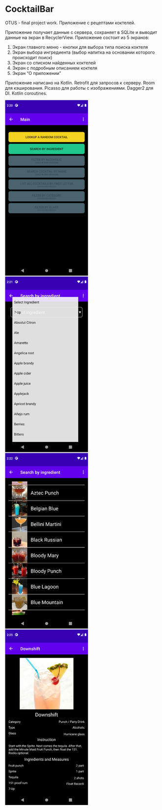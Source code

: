 # CocktailBar
OTUS - final project work. Приложение с рецептами коктелей.

Приложение получает данные с сервера, сохраняет в SQLite и выводит данные на экран в RecyclerView. Приложение состоит из 5 экранов:

1) Экран главного меню - кнопки для выбора типа поиска коктеля
2) Экран выбора ингредиента (выбор напитка на основании которого происходит поиск)
3) Экран со списком найденных коктелей
4) Экран с подробным описанием коктеля
5) Экран “О приложении”

Приложение написано на Kotlin. Retrofit для запросов к серверу. Room для кэширования. Picasso для работы с изображениями. Dagger2 для DI. 
Kotlin coroutines.

<img src="https://github.com/DeveloperSementsov/CocktailBar/raw/master/app/src/main/res/drawable/Screenshot_1673781644.png" width="270" height="570"/>
<img src="https://github.com/DeveloperSementsov/CocktailBar/raw/master/app/src/main/res/drawable/Screenshot_1673781688.png" width="270" height="570"/>
<img src="https://github.com/DeveloperSementsov/CocktailBar/raw/master/app/src/main/res/drawable/Screenshot_1673781727.png" width="270" height="570"/>
<img src="https://github.com/DeveloperSementsov/CocktailBar/raw/master/app/src/main/res/drawable/Screenshot_1673781915.png" width="270" height="570"/>
